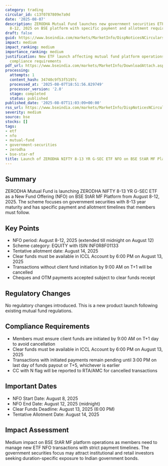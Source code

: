 ```yaml
---
category: trading
circular_id: c13f0787809e7a9d
date: '2025-08-07'
description: ZERODHA Mutual Fund launches new government securities ETF NFO from August
  8-12, 2025 on BSE platform with specific payment and allotment requirements.
draft: false
guid: https://www.bseindia.com/markets/MarketInfo/DispNoticesNCirculars.aspx?Noticeid={7FDD72CE-F37A-4B14-9618-5FA144A7A0C0}&noticeno=20250807-13&dt=08/07/2025&icount=13&totcount=77&flag=0
impact: medium
impact_ranking: medium
importance_ranking: medium
justification: New ETF launch affecting mutual fund platform operations with specific
  compliance requirements
pdf_url: https://www.bseindia.com/markets/MarketInfo/DownloadAttach.aspx?id=20250807-13&attachedId=
processing:
  attempts: 1
  content_hash: 34740c9f53f5197c
  processed_at: '2025-08-07T18:51:56.829749'
  processor_version: '2.0'
  stage: completed
  status: published
published_date: '2025-08-07T11:03:09+00:00'
rss_url: https://www.bseindia.com/markets/MarketInfo/DispNoticesNCirculars.aspx?Noticeid={7FDD72CE-F37A-4B14-9618-5FA144A7A0C0}&noticeno=20250807-13&dt=08/07/2025&icount=13&totcount=77&flag=0
severity: medium
source: bse
stocks: []
tags:
- etf
- nfo
- mutual-fund
- government-securities
- zerodha
- bse-star-mf
title: Launch of ZERODHA NIFTY 8-13 YR G-SEC ETF NFO on BSE StAR MF Platform
---
```


## Summary

ZERODHA Mutual Fund is launching ZERODHA NIFTY 8-13 YR G-SEC ETF as a New Fund Offering (NFO) on BSE StAR MF Platform from August 8-12, 2025. The scheme focuses on government securities with 8-13 year maturity and has specific payment and allotment timelines that members must follow.

## Key Points

- NFO period: August 8-12, 2025 (extended till midnight on August 12)
- Scheme category: EQUITY with ISIN INF0R8F01133
- Tentative allotment date: August 14, 2025
- Clear funds must be available in ICCL Account by 6:00 PM on August 13, 2025
- Transactions without client fund initiation by 9:00 AM on T+1 will be cancelled
- Cheques and OTM payments accepted subject to clear funds receipt

## Regulatory Changes

No regulatory changes introduced. This is a new product launch following existing mutual fund regulations.

## Compliance Requirements

- Members must ensure client funds are initiated by 9:00 AM on T+1 day to avoid cancellation
- Clear funds must be available in ICCL Account by 6:00 PM on August 13, 2025
- Transactions with initiated payments remain pending until 3:00 PM on last day of funds payout or T+5, whichever is earlier
- CC with N flag will be reported to RTA/AMC for cancelled transactions

## Important Dates

- NFO Start Date: August 8, 2025
- NFO End Date: August 12, 2025 (midnight)
- Clear Funds Deadline: August 13, 2025 (6:00 PM)
- Tentative Allotment Date: August 14, 2025

## Impact Assessment

Medium impact on BSE StAR MF platform operations as members need to manage new ETF NFO transactions with strict payment timelines. The government securities focus may attract institutional and retail investors seeking duration-specific exposure to Indian government bonds.